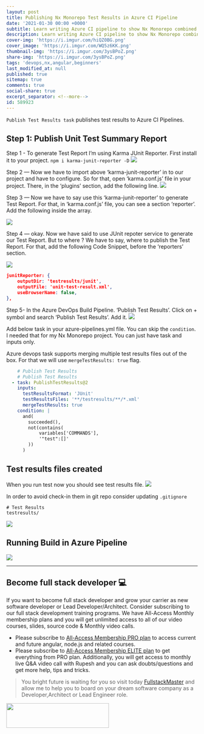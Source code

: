 ```yaml
---
layout: post
title: Publishing Nx Monorepo Test Results in Azure CI Pipeline
date: '2021-01-30 00:00 +0000'
subtitle: Learn writing Azure CI pipeline to show Nx Monorepo combined Test Results
description: Learn writing Azure CI pipeline to show Nx Monorepo combined Test Results
cover-img: 'https://i.imgur.com/hiQZ0BG.png'
cover_image: 'https://i.imgur.com/WQ5z6KK.png'
thumbnail-img: 'https://i.imgur.com/3ysBPoZ.png'
share-img: 'https://i.imgur.com/3ysBPoZ.png'
tags: 'devops,nx,angular,beginners'
last_modified_at: null
published: true
sitemap: true
comments: true
social-share: true
excerpt_separator: <!--more-->
id: 589923
---
```


`Publish Test Results task` publishes test results to Azure CI Pipelines.

## Step 1: Publish Unit Test Summary Report
Step 1 - To generate Test Report I’m using Karma JUnit Reporter. First install it to your project.
`npm i karma-junit-reporter -D`
![](https://i.imgur.com/xU6AEaJ.png)


Step 2 — Now we have to import above ‘karma-junit-reporter’ in to our project and have to configure. So for that, open ‘karma.conf.js’ file in your project. There, in the ‘plugins’ section, add the following line.
![](https://i.imgur.com/wR88IaA.png)

Step 3 — Now we have to say use this ‘karma-junit-reporter’ to generate Test Report. For that, in ‘karma.conf.js’ file, you can see a section ‘reporter’. Add the following inside the array.

![](https://i.imgur.com/vI4aatC.png)


Step 4 — okay. Now we have said to use JUnit repoter service to generate our Test Report. But to where ? We have to say, where to publish the Test Report. For that, add the following Code Snippet, before the ‘reporters’ section.

![](https://i.imgur.com/5ej8reJ.png)

```json
junitReporter: {
    outputDir: 'testresults/junit',
    outputFile: 'unit-test-result.xml',
    useBrowserName: false,
},
```

Step 5- In the Azure DevOps Build Pipeline. ‘Publish Test Results’. Click on + symbol and search ‘Publish Test Results’. Add it.
![](https://i.imgur.com/HCfNtkY.png)

Add below task in your azure-pipelines.yml file. You can skip the `condition`. I needed that for my Nx Monorepo project. You can just have task and inputs only. 

Azure devops task supports merging multiple test results files out of the box. For that we will use `mergeTestResults: true` flag. 

```yaml
    # Publish Test Results
    # Publish Test Results
  - task: PublishTestResults@2
    inputs:
      testResultsFormat: 'JUnit'
      testResultsFiles: '**/testresults/**/*.xml'
      mergeTestResults: true
    condition: |
      and(
        succeeded(),
        not(contains(
            variables['COMMANDS'],
            '"test":[]'
        ))
      )

```

## Test results files created 

When you run test now you should see test results file.
![](https://i.imgur.com/mE8wvJL.png)


In order to avoid check-in them in git repo consider updating `.gitignore`

```shell
# Test Results
testresults/
```

![](https://i.imgur.com/drw4ibo.png)

## Running Build in Azure Pipeline


![](https://i.imgur.com/Vo6XfZr.png)



--- 
## Become full stack developer 💻

If you want to become full stack developer and grow your carrier as new software developer or Lead Developer/Architect. Consider subscribing to our full stack development training programs. We have All-Access Monthly membership plans and you will get unlimited access to all of our video courses, slides, source code & Monthly video calls.

- Please subscribe to [All-Access Membership PRO plan](https://www.fullstackmaster.net/pro) to access current and future angular, node.js and related courses.
- Please subscribe to [All-Access Membership ELITE plan](https://www.fullstackmaster.net/elite) to get everything from PRO plan. Additionally, you will get access to monthly live Q&A video call with Rupesh and you can ask doubts/questions and get more help, tips and tricks.

> You bright future is waiting for you so visit today [FullstackMaster](www.fullstackmaster.net) and allow me to help you to board on your dream software company as a Developer,Architect or Lead Engineer role.
<a href="https://www.fullstackmaster.net">
    <img height="65" src="https://i.imgur.com/9OCLciM.png" width="270">
</a>
 
